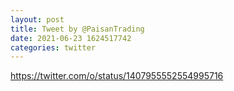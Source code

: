 ```yaml
--- 
layout: post 
title: Tweet by @PaisanTrading 
date: 2021-06-23 1624517742 
categories: twitter 
--- 
```

https://twitter.com/o/status/1407955552554995716